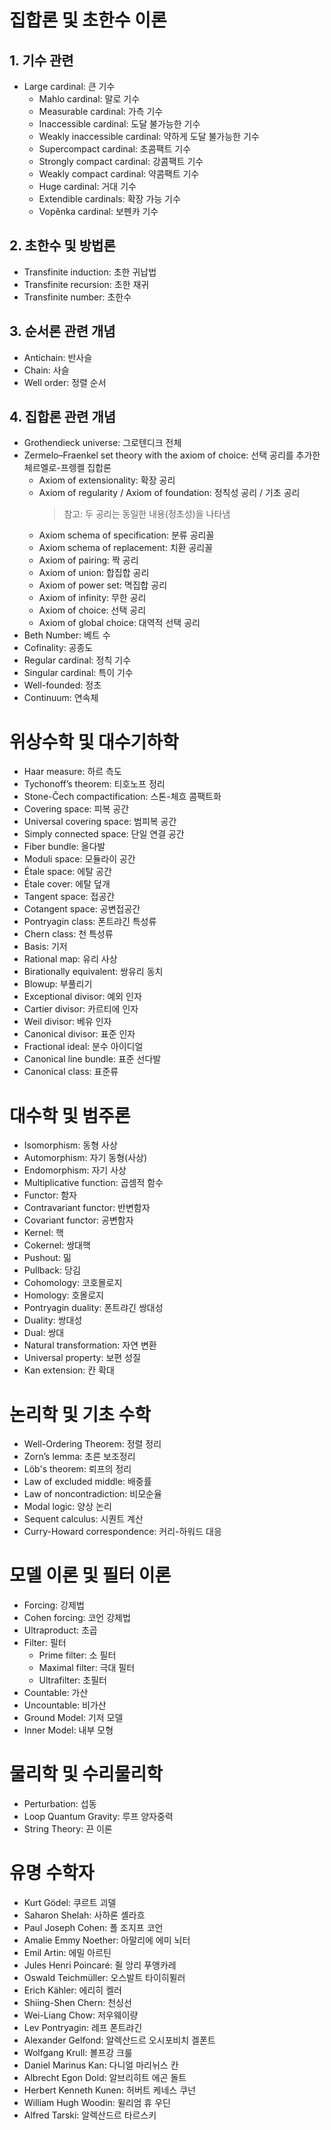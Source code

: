 # 집합론 및 초한수 이론​
## 1. 기수 관련​
- Large cardinal​: 큰 기수  
  - Mahlo cardinal​: 말로 기수  
  - Measurable cardinal​: 가측 기수  
  - Inaccessible cardinal​: 도달 불가능한 기수  
  - Weakly inaccessible cardinal​: 약하게 도달 불가능한 기수  
  - Supercompact cardinal​: 초콤팩트 기수  
  - Strongly compact cardinal​: 강콤팩트 기수  
  - Weakly compact cardinal​: 약콤팩트 기수  
  - Huge cardinal​: 거대 기수  
  - Extendible cardinals​: 확장 가능 기수  
  - Vopěnka cardinal​: 보펜카 기수  

## 2. 초한수 및 방법론​
- Transfinite induction​: 초한 귀납법  
- Transfinite recursion​: 초한 재귀  
- Transfinite number​: 초한수  

## 3. 순서론 관련 개념​
- Antichain​: 반사슬  
- Chain​: 사슬  
- Well order​: 정렬 순서  

## 4. 집합론 관련 개념​
- Grothendieck universe​: 그로텐디크 전체  
- Zermelo–Fraenkel set theory with the axiom of choice​: 선택 공리를 추가한 체르멜로-프렝켈 집합론  
  - Axiom of extensionality​: 확장 공리  
  - Axiom of regularity / Axiom of foundation​: 정칙성 공리 / 기초 공리  
    > 참고: 두 공리는 동일한 내용(정초성)을 나타냄  
  - Axiom schema of specification​: 분류 공리꼴  
  - Axiom schema of replacement​: 치환 공리꼴  
  - Axiom of pairing​: 짝 공리  
  - Axiom of union​: 합집합 공리  
  - Axiom of power set​: 멱집합 공리  
  - Axiom of infinity​: 무한 공리  
  - Axiom of choice​: 선택 공리  
  - Axiom of global choice​: 대역적 선택 공리  
- Beth Number​: 베트 수  
- Cofinality​: 공종도  
- Regular cardinal​: 정칙 기수  
- Singular cardinal​: 특이 기수  
- Well-founded​: 정초  
- Continuum​: 연속체  

# 위상수학 및 대수기하학​
- Haar measure​: 하르 측도  
- Tychonoff’s theorem​: 티호노프 정리  
- Stone-Čech compactification​: 스톤-체흐 콤팩트화  
- Covering space​: 피복 공간  
- Universal covering space​: 범피복 공간  
- Simply connected space​: 단일 연결 공간  
- Fiber bundle​: 올다발  
- Moduli space​: 모듈라이 공간  
- Étale space​: 에탈 공간  
- Étale cover​: 에탈 덮개  
- Tangent space​: 접공간  
- Cotangent space​: 공변접공간  
- Pontryagin class​: 폰트랴긴 특성류  
- Chern class​: 천 특성류  
- Basis​: 기저  
- Rational map​: 유리 사상  
- Birationally equivalent​: 쌍유리 동치  
- Blowup​: 부풀리기  
- Exceptional divisor​: 예외 인자  
- Cartier divisor​: 카르티에 인자  
- Weil divisor​: 베유 인자  
- Canonical divisor​: 표준 인자  
- Fractional ideal​: 분수 아이디얼  
- Canonical line bundle​: 표준 선다발  
- Canonical class​: 표준류  

# 대수학 및 범주론​
- Isomorphism​: 동형 사상  
- Automorphism​: 자기 동형(사상)  
- Endomorphism​: 자기 사상  
- Multiplicative function​: 곱셈적 함수  
- Functor​: 함자  
- Contravariant functor​: 반변함자  
- Covariant functor​: 공변함자  
- Kernel​: 핵  
- Cokernel​: 쌍대핵  
- Pushout​: 밂  
- Pullback​: 당김  
- Cohomology​: 코호몰로지  
- Homology​: 호몰로지  
- Pontryagin duality​: 폰트랴긴 쌍대성  
- Duality​: 쌍대성  
- Dual​: 쌍대  
- Natural transformation​: 자연 변환  
- Universal property​: 보편 성질  
- Kan extension​: 칸 확대  

# 논리학 및 기초 수학​
- Well-Ordering Theorem​: 정렬 정리  
- Zorn’s lemma​: 초른 보조정리  
- Löb's theorem​: 뢰프의 정리  
- Law of excluded middle​: 배중률  
- Law of noncontradiction​: 비모순율  
- Modal logic​: 양상 논리  
- Sequent calculus​: 시퀀트 계산  
- Curry-Howard correspondence​: 커리-하워드 대응  

# 모델 이론 및 필터 이론​
- Forcing​: 강제법  
- Cohen forcing​: 코언 강제법  
- Ultraproduct​: 초곱  
- Filter​: 필터  
  - Prime filter​: 소 필터  
  - Maximal filter​: 극대 필터  
  - Ultrafilter​: 초필터  
- Countable​: 가산  
- Uncountable​: 비가산  
- Ground Model​: 기저 모델  
- Inner Model​: 내부 모형  

# 물리학 및 수리물리학​
- Perturbation​: 섭동  
- Loop Quantum Gravity​: 루프 양자중력  
- String Theory​: 끈 이론  

# 유명 수학자​
- Kurt Gödel​: 쿠르트 괴델  
- Saharon Shelah​: 사하론 셸라흐  
- Paul Joseph Cohen​: 폴 조지프 코언  
- Amalie Emmy Noether​: 아말리에 에미 뇌터  
- Emil Artin​: 에밀 아르틴  
- Jules Henri Poincaré​: 쥘 앙리 푸앵카레  
- Oswald Teichmüller​: 오스발트 타이히뮐러  
- Erich Kähler​: 에리히 켈러  
- Shiing-Shen Chern​: 천싱선  
- Wei-Liang Chow​: 저우웨이량  
- Lev Pontryagin​: 레프 폰트랴긴  
- Alexander Gelfond​: 알렉산드르 오시포비치 겔폰트  
- Wolfgang Krull​: 볼프강 크룰  
- Daniel Marinus Kan​: 다니얼 마리뉘스 칸  
- Albrecht Egon Dold​: 알브리히트 에곤 돌트  
- Herbert Kenneth Kunen​: 허버트 케네스 쿠넌  
- William Hugh Woodin​: 윌리엄 휴 우딘  
- Alfred Tarski​: 알렉산드르 타르스키  
